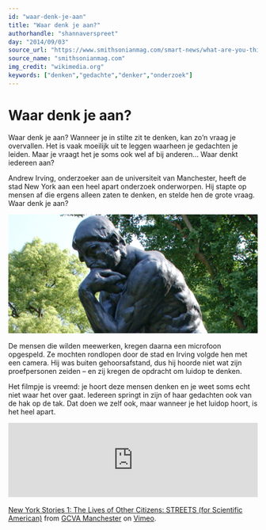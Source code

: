 ```yaml
---
id: "waar-denk-je-aan"
title: "Waar denk je aan?"
authorhandle: "shannaverspreet"
day: "2014/09/03"
source_url: "https://www.smithsonianmag.com/smart-news/what-are-you-thinking-about-44571376/?no-ist"
source_name: "smithsonianmag.com"
img_credit: "wikimedia.org"
keywords: ["denken","gedachte","denker","onderzoek"]
---
```

# Waar denk je aan?
Waar denk je aan? Wanneer je in stilte zit te denken, kan zo’n vraag je overvallen. Het is vaak moeilijk uit te leggen waarheen je gedachten je leiden. Maar je vraagt het je soms ook wel af bij anderen… Waar denkt iedereen aan?

Andrew Irving, onderzoeker aan de universiteit van Manchester, heeft de stad New York aan een heel apart onderzoek onderworpen. Hij stapte op mensen af die ergens alleen zaten te denken, en stelde hen de grote vraag. Waar denk je aan?

![wikimedia.org](2.jpg "Credit: wikimedia.org")

De mensen die wilden meewerken, kregen daarna een microfoon opgespeld. Ze mochten rondlopen door de stad en Irving volgde hen met een camera. Hij was buiten gehoorsafstand, dus hij hoorde niet wat zijn proefpersonen zeiden – en zij kregen de opdracht om luidop te denken.

Het filmpje is vreemd: je hoort deze mensen denken en je weet soms echt niet waar het over gaat. Iedereen springt in zijn of haar gedachten ook van de hak op de tak. Dat doen we zelf ook, maar wanneer je het luidop hoort, is het heel apart.

<iframe src="https://player.vimeo.com/video/64922792?title=0&byline=0" width="100%" frameborder="0" webkitallowfullscreen mozallowfullscreen allowfullscreen></iframe><p><a href="https://vimeo.com/64922792">New York Stories 1: The Lives of Other Citizens: STREETS (for Scientific American)</a> from <a href="https://vimeo.com/gcvamanchester">GCVA Manchester</a> on <a href="https://vimeo.com">Vimeo</a>.</p>